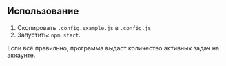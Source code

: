 ## Использование
1. Скопировать `.config.example.js` в `.config.js`
2. Запустить: `npm start`.

Если всё правильно, программа выдаст количество активных задач на аккаунте.